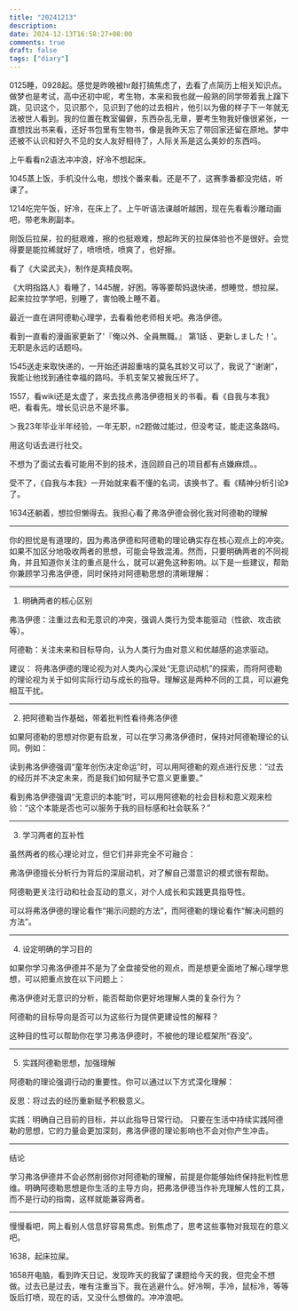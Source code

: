```yaml
---
title: "20241213"
description: 
date: 2024-12-13T16:58:27+08:00
comments: true
draft: false
tags: ["diary"]
---
```

0125睡，0928起。感觉是昨晚被hr敲打搞焦虑了，去看了点简历上相关知识点。做梦也是考试，高中还初中呢，考生物，本来和我也就一般熟的同学带着我上蹿下跳，见识这个，见识那个，见识到了他的过去相片，他引以为傲的样子下一年就无法被世人看到。我的位置在教室偏僻，东西杂乱无章，要考生物我好像很紧张，一直想找出书来看，还好书包里有生物书，像是我昨天忘了带回家还留在原地。梦中还被不认识和好久不见的女人友好相待了，人际关系是这么美妙的东西吗。

上午看看n2语法冲冲浪，好冷不想起床。

1045蒸上饭，手机没什么电，想找个番来看。还是不了，这赛季番都没完结，听课了。

1214吃完午饭，好冷，在床上了。上午听语法课越听越困，现在先看看沙雕动画吧，带老朱刷副本。

刚饭后拉屎，拉的挺艰难，擦的也挺艰难，想起昨天的拉屎体验也不是很好。会觉得要是能拉稀就好了，喷喷喷，喷爽了，也好擦。

看了《大梁武夫》，制作是真精良啊。

《大明指路人》看睡了，1445醒，好困。等等要帮妈退快递，想睡觉，想拉屎。起来拉拉学学吧，别睡了，害怕晚上睡不着。

最近一直在讲阿德勒心理学，去看看他老师相关吧。弗洛伊德。

看到一直看的漫画家更新了'『俺以外、全員無職。』 第1話 、更新しました！'。无职是永远的话题吗。

1545送走来取快递的，一开始还讲超重啥的莫名其妙又可以了，我说了“谢谢”，我能让他找到通往幸福的路吗。手机支架又被我压坏了。

1557，看wiki还是太虚了，来去找点弗洛伊德相关的书看。看《自我与本我》吧，看看先。增长见识总不是坏事。

＞我23年毕业半年经验，一年无职，n2题做过能过，但没考证，能走这条路吗。

用这句话去进行社交。

不想为了面试去看可能用不到的技术，连回顾自己的项目都有点嫌麻烦。。

受不了，《自我与本我》一开始就来看不懂的名词，该换书了。看《精神分析引论》了。

1634还躺着，想拉但懒得去。我担心看了弗洛伊德会弱化我对阿德勒的理解

---
你的担忧是有道理的，因为弗洛伊德和阿德勒的理论确实存在核心观点上的冲突。如果不加区分地吸收两者的思想，可能会导致混淆。然而，只要明确两者的不同视角，并且知道你关注的重点是什么，就可以避免这种影响。以下是一些建议，帮助你兼顾学习弗洛伊德，同时保持对阿德勒思想的清晰理解：


---

1. 明确两者的核心区别

弗洛伊德：注重过去和无意识的冲突，强调人类行为受本能驱动（性欲、攻击欲等）。

阿德勒：关注未来和目标导向，认为人类行为由对意义和优越感的追求驱动。


建议： 将弗洛伊德的理论视为对人类内心深处“无意识动机”的探索，而将阿德勒的理论视为关于如何实际行动与成长的指导。理解这是两种不同的工具，可以避免相互干扰。


---

2. 把阿德勒当作基础，带着批判性看待弗洛伊德

如果阿德勒的思想对你更有启发，可以在学习弗洛伊德时，保持对阿德勒理论的认同。例如：

读到弗洛伊德强调“童年创伤决定命运”时，可以用阿德勒的观点进行反思：“过去的经历并不决定未来，而是我们如何赋予它意义更重要。”

看到弗洛伊德强调“无意识的本能”时，可以用阿德勒的社会目标和意义观来检验：“这个本能是否也可以服务于我的目标感和社会联系？”



---

3. 学习两者的互补性

虽然两者的核心理论对立，但它们并非完全不可融合：

弗洛伊德擅长分析行为背后的深层动机，对了解自己潜意识的模式很有帮助。

阿德勒更关注行动和社会互动的意义，对个人成长和实践更具指导性。


可以将弗洛伊德的理论看作“揭示问题的方法”，而阿德勒的理论看作“解决问题的方法”。


---

4. 设定明确的学习目的

如果你学习弗洛伊德并不是为了全盘接受他的观点，而是想更全面地了解心理学思想，可以把重点放在以下问题上：

弗洛伊德对无意识的分析，能否帮助你更好地理解人类的复杂行为？

阿德勒的目标导向是否可以为这些行为提供更建设性的解释？


这种目的性可以帮助你在学习弗洛伊德时，不被他的理论框架所“吞没”。


---

5. 实践阿德勒思想，加强理解

阿德勒的理论强调行动的重要性。你可以通过以下方式深化理解：

反思：将过去的经历重新赋予积极意义。

实践：明确自己目前的目标，并以此指导日常行动。
只要在生活中持续实践阿德勒的思想，它的力量会更加深刻，弗洛伊德的理论影响也不会对你产生冲击。



---

结论

学习弗洛伊德并不会必然削弱你对阿德勒的理解，前提是你能够始终保持批判性思维。明确阿德勒思想是你生活的主导方向，把弗洛伊德当作补充理解人性的工具，而不是行动的指南，这样就能兼容两者。

---

慢慢看吧，网上看别人信息好容易焦虑。别焦虑了，思考这些事物对我现在的意义吧。

1638，起床拉屎。

1658开电脑，看到昨天日记，发现昨天的我留了课题给今天的我，但完全不想做。过去已是过去，唯有注重当下。我在逃避什么。好冷啊，手冷，鼠标冷，等等饭后打喷，现在的话，又没什么想做的。冲冲浪吧。